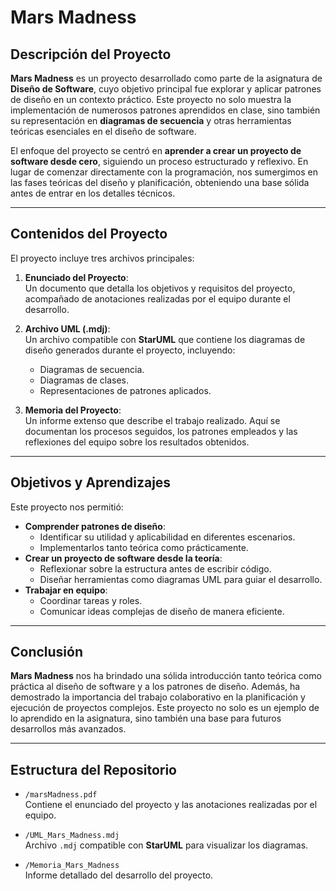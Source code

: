 # Mars Madness

## Descripción del Proyecto
**Mars Madness** es un proyecto desarrollado como parte de la asignatura de **Diseño de Software**, cuyo objetivo principal fue explorar y aplicar patrones de diseño en un contexto práctico. Este proyecto no solo muestra la implementación de numerosos patrones aprendidos en clase, sino también su representación en **diagramas de secuencia** y otras herramientas teóricas esenciales en el diseño de software.

El enfoque del proyecto se centró en **aprender a crear un proyecto de software desde cero**, siguiendo un proceso estructurado y reflexivo. En lugar de comenzar directamente con la programación, nos sumergimos en las fases teóricas del diseño y planificación, obteniendo una base sólida antes de entrar en los detalles técnicos.

---

## Contenidos del Proyecto
El proyecto incluye tres archivos principales:
1. **Enunciado del Proyecto**:  
   Un documento que detalla los objetivos y requisitos del proyecto, acompañado de anotaciones realizadas por el equipo durante el desarrollo.

2. **Archivo UML (.mdj)**:  
   Un archivo compatible con **StarUML** que contiene los diagramas de diseño generados durante el proyecto, incluyendo:
   - Diagramas de secuencia.
   - Diagramas de clases.
   - Representaciones de patrones aplicados.

3. **Memoria del Proyecto**:  
   Un informe extenso que describe el trabajo realizado. Aquí se documentan los procesos seguidos, los patrones empleados y las reflexiones del equipo sobre los resultados obtenidos.

---

## Objetivos y Aprendizajes
Este proyecto nos permitió:
- **Comprender patrones de diseño**:
  - Identificar su utilidad y aplicabilidad en diferentes escenarios.
  - Implementarlos tanto teórica como prácticamente.
- **Crear un proyecto de software desde la teoría**:
  - Reflexionar sobre la estructura antes de escribir código.
  - Diseñar herramientas como diagramas UML para guiar el desarrollo.
- **Trabajar en equipo**:
  - Coordinar tareas y roles.
  - Comunicar ideas complejas de diseño de manera eficiente.

---

## Conclusión
**Mars Madness** nos ha brindado una sólida introducción tanto teórica como práctica al diseño de software y a los patrones de diseño. Además, ha demostrado la importancia del trabajo colaborativo en la planificación y ejecución de proyectos complejos. Este proyecto no solo es un ejemplo de lo aprendido en la asignatura, sino también una base para futuros desarrollos más avanzados.

---

## Estructura del Repositorio
- `/marsMadness.pdf`  
  Contiene el enunciado del proyecto y las anotaciones realizadas por el equipo.
  
- `/UML_Mars_Madness.mdj`  
  Archivo `.mdj` compatible con **StarUML** para visualizar los diagramas.

- `/Memoria_Mars_Madness`  
  Informe detallado del desarrollo del proyecto.

